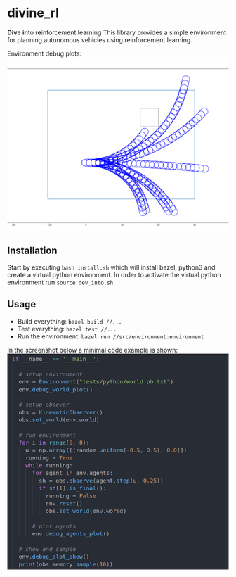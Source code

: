 # divine_rl
**Div**e **in**to r**e**inforcement learning
This library provides a simple environment for planning autonomous vehicles using reinforcement learning.

Environment debug plots:
![Simple World](docs/images/env.png "Simple World")

## Installation
Start by executing `bash install.sh` which will install bazel, python3 and create a virtual python environment.
In order to activate the virtual python environment run `source dev_into.sh`.

## Usage
* Build everything: `bazel build //...`
* Test everything: `bazel test //...`
* Run the environment: `bazel run //src/environment:environment`

In the screenshot below a minimal code example is shown:
![Simple World](docs/images/code.png "Simple World")